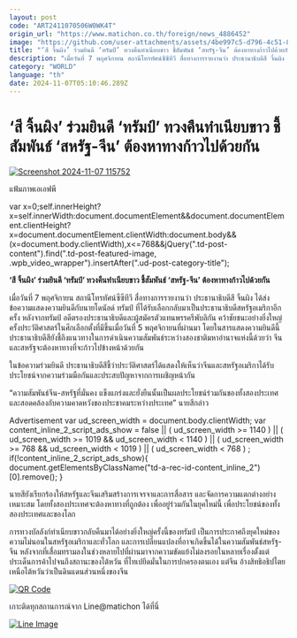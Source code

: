 ```yaml
---
layout: post
code: "ART2411070506W0WK4T"
origin_url: "https://www.matichon.co.th/foreign/news_4886452"
image: "https://github.com/user-attachments/assets/4be997c5-d796-4c51-883e-73c11ea23cc2"
title: "‘สี จิ้นผิง’ ร่วมยินดี ‘ทรัมป์’ ทวงคืนทำเนียบขาว ชี้สัมพันธ์ ‘สหรัฐ-จีน’ ต้องหาทางก้าวไปด้วยกัน"
description: "เมื่อวันที่ 7 พฤศจิกายน สถานีโทรทัศน์ซีซีทีวี สื่อทางการรายงานว่า ประธานาธิบดีสี จิ้นผิง ได้ส่งข้อความแสดงความยินดีกับนายโดนัลด์ ทรัมป์ ที่ได้รับเลือกกลับมาเป็นประธานาธิบดีสหรัฐอเมริกาอีกครั้ง หลังจากทรัมป์ อดีตรองประธานาธิบดีและผู้สมัครตัวแทนพรรครีพับลิกัน คว้าชัยชนะอย่างยิ่งใหญ่ครั้งประวัติศาสตร์ในศึกเลือกตั้งที่มีขึ้นเมื่อวันที่ 5 พฤศจิกายนที่ผ่านมา"
category: "WORLD"
language: "th"
date: 2024-11-07T05:10:46.289Z
---
```


# ‘สี จิ้นผิง’ ร่วมยินดี ‘ทรัมป์’ ทวงคืนทำเนียบขาว ชี้สัมพันธ์ ‘สหรัฐ-จีน’ ต้องหาทางก้าวไปด้วยกัน

[![](https://www.matichon.co.th/wp-content/uploads/2024/11/Screenshot-2024-11-07-115752.png "Screenshot 2024-11-07 115752")](https://www.matichon.co.th/wp-content/uploads/2024/11/Screenshot-2024-11-07-115752.png)

แฟ้มภาพเอเอฟพี

var x=0;self.innerHeight?x=self.innerWidth:document.documentElement&&document.documentElement.clientHeight?x=document.documentElement.clientWidth:document.body&&(x=document.body.clientWidth),x<=768&&jQuery(".td-post-content").find(".td-post-featured-image, .wpb\_video\_wrapper").insertAfter(".ud-post-category-title");

**‘สี จิ้นผิง’ ร่วมยินดี ‘ทรัมป์’ ทวงคืนทำเนียบขาว ชี้สัมพันธ์ ‘สหรัฐ-จีน’ ต้องหาทางก้าวไปด้วยกัน**

เมื่อวันที่ 7 พฤศจิกายน สถานีโทรทัศน์ซีซีทีวี สื่อทางการรายงานว่า ประธานาธิบดีสี จิ้นผิง ได้ส่งข้อความแสดงความยินดีกับนายโดนัลด์ ทรัมป์ ที่ได้รับเลือกกลับมาเป็นประธานาธิบดีสหรัฐอเมริกาอีกครั้ง หลังจากทรัมป์ อดีตรองประธานาธิบดีและผู้สมัครตัวแทนพรรครีพับลิกัน คว้าชัยชนะอย่างยิ่งใหญ่ครั้งประวัติศาสตร์ในศึกเลือกตั้งที่มีขึ้นเมื่อวันที่ 5 พฤศจิกายนที่ผ่านมา โดยในสารแสดงความยินดีนี้ ประธานาธิบดีสียังชี้ถึงแนวทางในการดำเนินความสัมพันธ์ระหว่างสองชาติมหาอำนาจแห่งนี้ด้วยว่า จีนและสหรัฐจะต้องหาทางที่จะก้าวไปข้างหน้าด้วยกัน

ในข้อความร่วมยินดี ประธานาธิบดีสีชี้ว่าประวัติศาสตร์ได้แสดงให้เห็นว่าจีนและสหรัฐอเมริกาได้รับประโยชน์จากความร่วมมือกันและประสบปัญหาจากการเผชิญหน้ากัน

“ความสัมพันธ์จีน-สหรัฐที่มั่นคง แข็งแกร่งและยั่งยืนนั้นเป็นผลประโยชน์ร่วมกันของทั้งสองประเทศ และสอดคล้องกับความคาดหวังของประชาคมระหว่างประเทศ” นายสีกล่าว

Advertisement var ud\_screen\_width = document.body.clientWidth; var content\_inline\_2\_script\_ads\_show = false || ( ud\_screen\_width >= 1140 ) || ( ud\_screen\_width >= 1019 && ud\_screen\_width < 1140 ) || ( ud\_screen\_width >= 768 && ud\_screen\_width < 1019 ) || ( ud\_screen\_width < 768 ) ; if(!content\_inline\_2\_script\_ads\_show){ document.getElementsByClassName("td-a-rec-id-content\_inline\_2")\[0\].remove(); }

นายสียังเรียกร้องให้สหรัฐและจีนเสริมสร้างการเจรจาและการสื่อสาร และจัดการความแตกต่างอย่างเหมาะสม โดยทั้งสองประเทศจะต้องหาทางที่ถูกต้อง เพื่ออยู่ร่วมกันในยุคใหม่นี้ เพื่อประโยชน์ของทั้งสองประเทศและของโลก

การทวงบัลลังก์ทำเนียบขาวกลับคืนมาได้อย่างยิ่งใหญ่ครั้งนี้ของทรัมป์ เป็นการประกาศถึงยุคใหม่ของความไม่นอนในสหรัฐอเมริกาและทั่วโลก และการเปลี่ยนแปลงที่อาจเกิดขึ้นได้ในความสัมพันธ์สหรัฐ-จีน หลังจากที่เสื่อมทรามลงในช่วงหลายไปที่ผ่านมาจากความขัดแย้งไม่ลงรอยในหลายเรื่องตั้งแต่ประเด็นการค้าไปจนถึงสถานะของไต้หวัน ที่ไทเปยึดมั่นในการปกครองตนเอง แต่จีน อ้างสิทธิอธิปไตยเหนือไต้หวันว่าเป็นดินแดนส่วนหนึ่งของจีน

[![QR Code](https://www.matichon.co.th/wp-content/uploads/2023/07/wob1371z.jpg)](https://lin.ee/ht0nDxX)

เกาะติดทุกสถานการณ์จาก Line@matichon ได้ที่นี่

[![Line Image](https://www.matichon.co.th/wp-content/uploads/2023/07/th.png)](https://lin.ee/ht0nDxX)